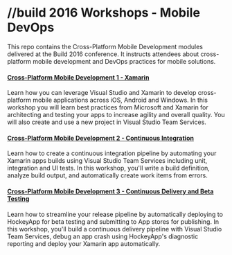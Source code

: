 # //build 2016 Workshops - Mobile DevOps
This repo contains the Cross-Platform Mobile Development modules delivered at the Build 2016 conference. It instructs attendees about cross-platform mobile development and DevOps practices for mobile solutions. 

#### [Cross-Platform Mobile Development 1 - Xamarin](https://github.com/Microsoft-Build-2016/CodeLabs-MobileDevOps/tree/master/Module1-Xamarin)
Learn how you can leverage Visual Studio and Xamarin to develop cross-platform mobile applications across iOS, Android and Windows. In this workshop you will learn best practices from Microsoft and Xamarin for architecting and testing your apps to increase agility and overall quality. You will also create and use a new project in Visual Studio Team Services. 

#### [Cross-Platform Mobile Development 2 - Continuous Integration](https://github.com/Microsoft-Build-2016/CodeLabs-MobileDevOps/tree/master/Module2-CI)
Learn how to create a continuous integration pipeline by automating your Xamarin apps builds using Visual Studio Team Services including unit, integration and UI tests. In this workshop, you'll write a build definition, analyze build output, and automatically create work items from errors.

#### [Cross-Platform Mobile Development 3 - Continuous Delivery and Beta Testing](https://github.com/Microsoft-Build-2016/CodeLabs-MobileDevOps/tree/master/Module3-CD)
Learn how to streamline your release pipeline by automatically deploying to HockeyApp for beta testing and submitting to App stores for publishing. In this workshop, you'll build a continuous delivery pipeline with Visual Studio Team Services, debug an app crash using HockeyApp's diagnostic reporting and deploy your Xamarin app automatically. 
